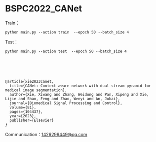 # BSPC2022_CANet

Train：

    python main.py --action train  --epoch 50 --batch_size 4

Test：

    python main.py --action test  --epoch 50 --batch_size 4






    @article{xie2023canet,
      title={CANet: Context aware network with dual-stream pyramid for medical image segmentation},
      author={Xie, Xiwang and Zhang, Weidong and Pan, Xipeng and Xie, Lijie and Shao, Feng and Zhao, Wenyi and An, Jubai},
      journal={Biomedical Signal Processing and Control},
      volume={81},
      pages={104437},
      year={2023},
      publisher={Elsevier}
    }







Communication：1426299449@qq.com

